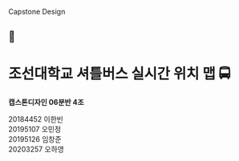 Capstone Design

<h2>📣</h2>

<h1>조선대학교 셔틀버스 실시간 위치 맵 🚍</h1>

<b>캡스톤디자인 06분반 4조 </b>

20184452 이한빈   
20195107 오민정  
20195126 임창준  
20203257 오하영  
